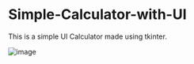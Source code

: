 # Simple-Calculator-with-UI
This is a simple UI Calculator made using tkinter.

![image](https://github.com/BulletCrystal/Simple-Calculator-with-UI/assets/147440293/d667657c-75b7-401f-8e36-176081f6885e)
